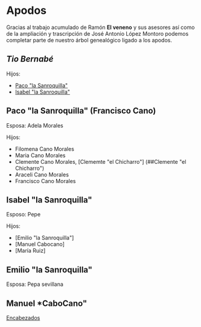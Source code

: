 # Apodos
Gracias al trabajo acumulado de Ramón **El veneno** y sus asesores así como de la ampliación y trascripción de José Antonio López Montoro podemos completar parte de nuestro árbol genealógico ligado a los apodos.


## *Tio Bernabé*

Hijos:
  - [Paco "la Sanroquilla"](##Paco "la Sanroquilla")
  - [Isabel "la Sanroquilla"](##Isabel "la Sanroquilla")


## Paco "la Sanroquilla" (Francisco Cano)
  Esposa: Adela Morales
  
  Hijos:
  - Filomena Cano Morales 
  - Maria Cano Morales
  - Clemente Cano Morales, [Clememte "el Chicharro"] (##Clemente "el Chicharro")
  - Araceli Cano Morales
  - Francisco Cano Morales


## Isabel "la Sanroquilla"
  Esposo: Pepe
  
  Hijos: 
  - [Emilio "la Sanroquilla"]
  - [Manuel Cabocano]
  - [María Ruiz]
  
## Emilio "la Sanroquilla"  
  Esposa: Pepa sevillana

## Manuel *CaboCano"




[Encabezados](#encabezados)
